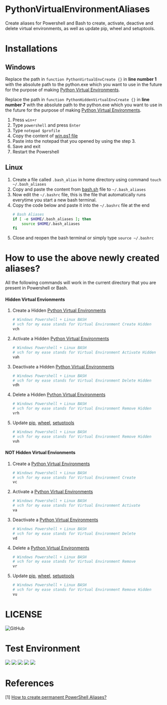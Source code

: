 # PythonVirtualEnvironmentAliases
Create aliases for Powershell and Bash to create, activate, deactive and delete virtual environments, as well as update pip, wheel and setuptools.

# Installations
## Windows
Replace the path in `function PythonVirtualEnvCreate {}` in __line number 1__ with the absolute path to the python.exe which you want to use in the future for the purpose of making [Python Virtual Environments](https://docs.python.org/3/library/venv.html).

Replace the path in `function PythonHiddenVirtualEnvCreate {}` in __line number 7__ with the absolute path to the python.exe which you want to use in the future for the purpose of making [Python Virtual Environments](https://docs.python.org/3/library/venv.html).
1. Press `win+r`
2. Type `powershell` and press `Enter`
3. Type `notepad $profile`
4. Copy the content of [win.ps1 file](./win.ps1)
5. Paste into the notepad that you opened by using the step 3.
6. Save and exit
7. Restart the Powershell 

## Linux
1. Create a file called `.bash_alias` in home directory using command `touch ~/.bash_aliases`
2. Copy and paste the content from [bash.sh](./bash.sh) file to `~/.bash_aliases`
3. Now edit the `~/.bashrc` file, this is the file that automatically runs everytime you start a new bash terminal.
4. Copy the code below and paste it into the `~/.bashrc` file at the end
    ```bash
    # Bash Aliases
    if [ -e $HOME/.bash_aliases ]; then
        source $HOME/.bash_aliases
    fi
    ```
5. Close and reopen the bash terminal or simply type `source ~/.bashrc`

# How to use the above newly created aliases?
All the following commands will work in the current directory that you are present in Powershell or Bash.
#### __Hidden Virtual Envionments__
1. Create a Hidden [Python Virtual Environments](https://docs.python.org/3/library/venv.html)
    ```powershell
    # Windows Powershell + Linux BASH
    # vch for my ease stands for Virtual Environment Create Hidden
    vch
    ```
2. Activate a Hidden [Python Virtual Environments](https://docs.python.org/3/library/venv.html)
    ```powershell
    # Windows Powershell + Linux BASH
    # vch for my ease stands for Virtual Environment Activate Hidden
    vah
    ```
3. Deactivate a Hidden [Python Virtual Environments](https://docs.python.org/3/library/venv.html)
    ```powershell
    # Windows Powershell + Linux BASH
    # vch for my ease stands for Virtual Environment Delete Hidden
    vdh
    ```
4. Delete a Hidden [Python Virtual Environments](https://docs.python.org/3/library/venv.html)
    ```powershell
    # Windows Powershell + Linux BASH
    # vch for my ease stands for Virtual Environment Remove Hidden
    vrh
    ```

5. Update [pip](https://packaging.python.org/en/latest/tutorials/installing-packages/), [wheel](https://realpython.com/python-wheels/), [setuptools](https://pythonhosted.org/an_example_pypi_project/setuptools.html)
    ```powershell
    # Windows Powershell + Linux BASH
    # vch for my ease stands for Virtual Environment Remove Hidden
    vuh

#### __NOT Hidden Virtual Envionments__
1. Create a [Python Virtual Environments](https://docs.python.org/3/library/venv.html)
    ```powershell
    # Windows Powershell + Linux BASH
    # vch for my ease stands for Virtual Environment Create
    vc
    ```
2. Activate a [Python Virtual Environments](https://docs.python.org/3/library/venv.html)
    ```powershell
    # Windows Powershell + Linux BASH
    # vch for my ease stands for Virtual Environment Activate
    va
    ```
3. Deactivate a [Python Virtual Environments](https://docs.python.org/3/library/venv.html)
    ```powershell
    # Windows Powershell + Linux BASH
    # vch for my ease stands for Virtual Environment Delete
    vd
    ```
4. Delete a [Python Virtual Environments](https://docs.python.org/3/library/venv.html)
    ```powershell
    # Windows Powershell + Linux BASH
    # vch for my ease stands for Virtual Environment Remove
    vr
    ```
5. Update [pip](https://packaging.python.org/en/latest/tutorials/installing-packages/), [wheel](https://realpython.com/python-wheels/), [setuptools](https://pythonhosted.org/an_example_pypi_project/setuptools.html)
    ```powershell
    # Windows Powershell + Linux BASH
    # vch for my ease stands for Virtual Environment Remove Hidden
    vu

# LICENSE
![GitHub](https://img.shields.io/github/license/cryptoman123/nvidia-docker-and-docker?style=for-the-badge)

# Test Environment
![](https://img.shields.io/badge/Python%20-14354C?style=for-the-badge&logo=python&logoColor=white) ![](https://img.shields.io/badge/Ubuntu-22.04LTS-E95420?style=for-the-badge&logo=ubuntu&logoColor=orange) ![](https://img.shields.io/badge/Windows-11-0078d4?style=for-the-badge&logo=windows&logoColor=blue) ![](https://img.shields.io/badge/Made%20with-Bash-000000?style=for-the-badge&logo=gnubash&logoColor=white) ![](https://img.shields.io/badge/Made%20with-Powershell-0078d4?style=for-the-badge&logo=powershell&logoColor=blue)


# References
[1] [How to create permanent PowerShell Aliases?](https://stackoverflow.com/questions/24914589/how-to-create-permanent-powershell-aliases)